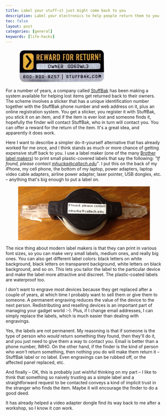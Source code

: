```yaml
---
title: Label your stuff—it just might come back to you
description: Label your electronics to help people return them to you
toc: false
layout: post
categories: [general]
keywords: [life-hacks]
---
```


<figure class="float-right width-25">
  <img src="stuffbak.jpg">
</figure>

For a number of years, a company called [StuffBak](http://www.stuffbak.com) has been making a system available for helping lost items get returned back to their owners.  The scheme involves a sticker that has a unique identification number together with the StuffBak phone number and web address on it, plus an online registration system. You get a sticker, you register it with StuffBak, you stick it on an item, and if the item is ever lost and someone finds it, hopefully the finder will contact StuffBak, who in turn will contact you. You can offer a reward for the return of the item. It's a great idea, and apparently it does work.

Here I want to describe a simpler do-it-yourself alternative that has already worked for me once, and I think stands as much or more chance of getting expensive stuff back to you. I use a label maker (one of the many [Brother label makers](http://www.brother-usa.com/Ptouch/For_Home/#.UsILx6Ub22k)) to print small plastic-covered labels that say the following: *"If found, please contact mhucka@caltech.edu"*. I put this on the back of my iPhone, my cell phone, the bottom of my laptop, power adapters, laptop video cable adapters, airline power adapter, laser pointer, USB dongles, etc. – anything that's big enough to put a label on. 

<figure class="float-right width-50">
  <img src="labeled-thing.jpg">
</figure>

The nice thing about modern label makers is that they can print in various font sizes, so you can make very small labels, medium ones, and really big ones. You can also get different label colors: black letters on white background, black letters on transparent background, white letters on black background, and so on. This lets you tailor the label to the particular device and make the label more attractive and discreet. The plastic-coated labels are waterproof too.

I don't want to engrave most devices because they get replaced after a couple of years, at which time I probably want to sell them or give them to someone. A permanent engraving reduces the value of the device to the next person. Redistributing and reselling devices is an important part of managing your gadget world :-). Plus, if I change email addresses, I can simply replace the labels, which is much easier than dealing with engravings.

Yes, the labels are not permanent. My reasoning is that if someone is the type of person who *would* return something they found, then they'll do it, and you just need to give them a way to contact you. Email is better than a phone number, IMHO. On the other hand, if the finder is the kind of person who *won't* return something, then nothing you do will make them return it – StuffBak label or no label. Even engravings can be rubbed off, or the affected panel replaced, etc.

And finally – OK, this is probably just wishful thinking on my part – I like to think that something so naively trusting as a simple label and a straightforward request to be contacted conveys a kind of implicit trust in the stranger who finds the item. Maybe it will encourage the finder to do a good deed.

It has already helped a video adapter dongle find its way back to me after a workshop, so I know it *can* work.
